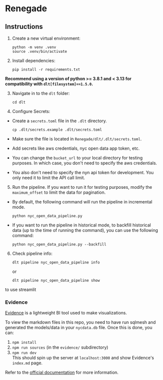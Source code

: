 # Renegade

## Instructions

1. Create a new virtual environment: 

    ```
    python -m venv .venv
    source .venv/bin/activate
    ```
2. Install dependencies: 

    ```
    pip install -r requirements.txt
    ```
**Recommend using a version of python >= 3.8.1 and < 3.13 for compatibility with `dlt[filesystem]==1.5.0`.**  

3. Navigate in to the `dlt` folder:

    ```
    cd dlt
    ```
4. Configure Secrets:
- Create a `secrets.toml` file in the `.dlt` directory.

    ```
    cp .dlt/secrets.example .dlt/secrets.toml
    ```
- Make sure the file is located in `Renegade/dlt/.dlt/secrets.toml`.
- Add secrets like aws credentials, nyc open data app token, etc.
- You can change the `bucket_url` to your local directory for testing purposes. In which case, you don't need to specify the aws credentials.
- You also don't need to specify the nyn api token for development. You only need it to limit the API call limit.


5. Run the pipeline. If you want to run it for testing purposes, modify the `maximum_offset` to limit the data for pagination. 
- By default, the following command will run the pipeline in incremental mode.

  ```
  python nyc_open_data_pipeline.py
  ```
- If you want to run the pipeline in historical mode, to backfill historical data (up to the time of running the command), you can use the following command:
    ```
    python nyc_open_data_pipeline.py --backfill
    ```
6. Check pipeline info:

    ```
    dlt pipeline nyc_open_data_pipeline info
    ``` 
    or 
    ```
    dlt pipeline nyc_open_data_pipeline show
    ``` 
to use streamlit  

### Evidence
[Evidence](https://evidence.dev/) is a lightweight BI tool used to make visualizations.

To view the markdown files in this repo, you need to have run sqlmesh and generated the models/data in your `nycdata.db` file. Once this is done, you can:
1. `npm install`  
2. `npm run sources` (in the `evidence/` subdirectory)  
3. `npm run dev`  
This should spin up the server at `localhost:3000` and show Evidence's `index.md` page.  

Refer to the [official documentation](https://docs.evidence.dev/) for more information.